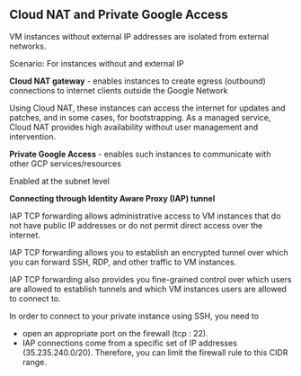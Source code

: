 ## Cloud NAT and Private Google Access

VM instances without external IP addresses are isolated from external networks.

Scenario: For instances without and external IP

**Cloud NAT gateway** - enables instances to create egress (outbound) connections to internet clients outside the Google Network

Using Cloud NAT, these instances can access the internet for updates and patches, and in some cases, for bootstrapping. As a managed service, Cloud NAT provides high availability without user management and intervention.

**Private Google Access** - enables such instances to communicate with other GCP services/resources 

Enabled at the subnet level

**Connecting through Identity Aware Proxy (IAP) tunnel**

IAP TCP forwarding allows administrative access to VM instances that do not have public IP addresses or do not permit direct access over the internet.

IAP TCP forwarding allows you to establish an encrypted tunnel over which you can forward SSH, RDP, and other traffic to VM instances. 

IAP TCP forwarding also provides you fine-grained control over which users are allowed to establish tunnels and which VM instances users are allowed to connect to.

In order to connect to your private instance using SSH, you need to 
- open an appropriate port on the firewall (tcp : 22). 
- IAP connections come from a specific set of IP addresses (35.235.240.0/20). Therefore, you can limit the firewall rule to this CIDR range.

